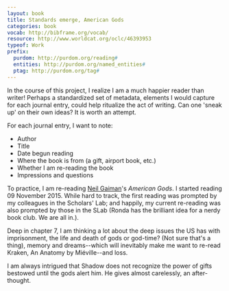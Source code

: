 ```yaml
---
layout: book
title: Standards emerge, American Gods
categories: book
vocab: http://bibframe.org/vocab/
resource: http://www.worldcat.org/oclc/46393953
typeof: Work
prefix:
  purdom: http://purdom.org/reading#
  entities: http://purdom.org/named_entities#
  ptag: http://purdom.org/tag#
---
```


In the course of this project, I realize I am a much happier reader
than writer! Perhaps a standardized set of metadata, elements I would
capture for each journal entry, could help ritualize the act of writing.
Can one 'sneak up' on their own ideas? It is worth an attempt.

For each journal entry, I want to note:

* Author
* Title
* Date begun reading
* Where the book is from (a gift, airport book, etc.)
* Whether I am re-reading the book
* Impressions and questions

To practice, I am re-reading <a href="http://dbpedia.org/resource/Neil_Gaiman" property="creator">
<span about="http://dbpedia.org/resource/Neil_Gaiman" typeof="Person" property="rdfs:label">Neil Gaiman</span></a>'s <em property="rdfs:label">American Gods</em>. I started
reading <span property="purdom:start_date" datatype="xsd:date" value="2015-11-09">09 November 2015</span>. While hard to track, the first reading was
prompted by my <span property="purdom:inspired_by" resource="entities:slab_group" >colleagues in the Scholars' Lab</span>; and happily, my current
re-reading was also prompted by those in the SLab (Ronda has the
brilliant idea for a nerdy book club. We are all in.).


Deep in chapter 7, I am thinking a lot about the deep issues the US has
with <span property="purdom:theme_of" resource="ptag:imprisonment">imprisonment</span>,
<span property="purdom:theme_of" resource="ptag:deity_lifecycle">the life and death of gods</span> or god-time? (Not sure
that's a thing),<span property="purdom:theme_of" resource="ptag:memory"> memory</span> and
<span property="purdom:theme_of" resource="ptag:dreams">dreams</span>--which will inevitably make me want to re-read <span property="purdom:desire_to" resource="http://www.worldcat.org/oclc/436030063">Kraken, An Anatomy</span> by Miéville--and <span property="purdom:theme_of" resource="ptag:loss">loss</span>.

I am always intrigued that Shadow does not recognize
the power of gifts bestowed until the gods alert him. He gives almost carelessly, an after-thought.
